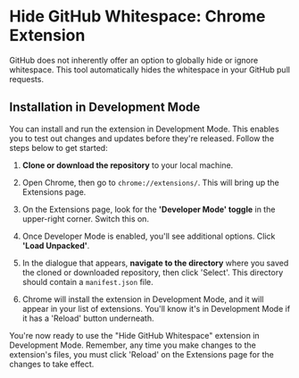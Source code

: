 # Hide GitHub Whitespace: Chrome Extension

GitHub does not inherently offer an option to globally hide or ignore whitespace. This tool automatically hides the whitespace in your GitHub pull requests.

## Installation in Development Mode

You can install and run the extension in Development Mode. This enables you to test out changes and updates before they're released. Follow the steps below to get started:

1. **Clone or download the repository** to your local machine.

2. Open Chrome, then go to `chrome://extensions/`. This will bring up the Extensions page.

3. On the Extensions page, look for the **'Developer Mode' toggle** in the upper-right corner. Switch this on.

4. Once Developer Mode is enabled, you'll see additional options. Click **'Load Unpacked'**.

5. In the dialogue that appears, **navigate to the directory** where you saved the cloned or downloaded repository, then click 'Select'. This directory should contain a `manifest.json` file.

6. Chrome will install the extension in Development Mode, and it will appear in your list of extensions. You'll know it's in Development Mode if it has a 'Reload' button underneath.

You're now ready to use the "Hide GitHub Whitespace" extension in Development Mode. Remember, any time you make changes to the extension's files, you must click 'Reload' on the Extensions page for the changes to take effect.
